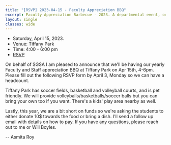 ```yaml
---
title: "[RSVP] 2023-04-15 - Faculty Appreciation BBQ"
excerpt: Faculty Appreciation Barbecue - 2023. A departmental event, organized by SGSA, to show appreciation for the faculties and the stuffs.
layout: single
classes: wide
---
```


- Saturday, April 15, 2023.
- Venue: Tiffany Park
- Time: 4:00 - 6:00 pm
- [RSVP](https://forms.gle/fsPm641zSr5hmgvYA)

On behalf of SGSA I am pleased to announce that we'll be having our yearly Faculty and Staff appreciation BBQ at Tiffany Park on Apr 15th, 4-6pm. Please fill out the following RSVP form by April 3, Monday so we can have a headcount.

Tiffany Park has soccer fields, basketball and volleyball courts, and is pet friendly. We will provide volleyballs/basketballs/soccer balls but you can bring your own too if you want. There's a kids' play area nearby as well.

Lastly, this year, we are a bit short on funds so we're asking the students to either donate 10$ towards the food or bring a dish. I'll send a follow up email with details on how to pay. If you have any questions, please reach out to me or Will Boyles.

-- Asmita Roy
